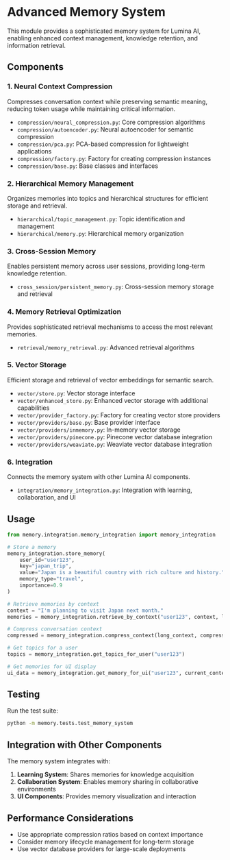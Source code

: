 # Advanced Memory System

This module provides a sophisticated memory system for Lumina AI, enabling enhanced context management, knowledge retention, and information retrieval.

## Components

### 1. Neural Context Compression

Compresses conversation context while preserving semantic meaning, reducing token usage while maintaining critical information.

- `compression/neural_compression.py`: Core compression algorithms
- `compression/autoencoder.py`: Neural autoencoder for semantic compression
- `compression/pca.py`: PCA-based compression for lightweight applications
- `compression/factory.py`: Factory for creating compression instances
- `compression/base.py`: Base classes and interfaces

### 2. Hierarchical Memory Management

Organizes memories into topics and hierarchical structures for efficient storage and retrieval.

- `hierarchical/topic_management.py`: Topic identification and management
- `hierarchical/memory.py`: Hierarchical memory organization

### 3. Cross-Session Memory

Enables persistent memory across user sessions, providing long-term knowledge retention.

- `cross_session/persistent_memory.py`: Cross-session memory storage and retrieval

### 4. Memory Retrieval Optimization

Provides sophisticated retrieval mechanisms to access the most relevant memories.

- `retrieval/memory_retrieval.py`: Advanced retrieval algorithms

### 5. Vector Storage

Efficient storage and retrieval of vector embeddings for semantic search.

- `vector/store.py`: Vector storage interface
- `vector/enhanced_store.py`: Enhanced vector storage with additional capabilities
- `vector/provider_factory.py`: Factory for creating vector store providers
- `vector/providers/base.py`: Base provider interface
- `vector/providers/inmemory.py`: In-memory vector storage
- `vector/providers/pinecone.py`: Pinecone vector database integration
- `vector/providers/weaviate.py`: Weaviate vector database integration

### 6. Integration

Connects the memory system with other Lumina AI components.

- `integration/memory_integration.py`: Integration with learning, collaboration, and UI

## Usage

```python
from memory.integration.memory_integration import memory_integration

# Store a memory
memory_integration.store_memory(
    user_id="user123",
    key="japan_trip",
    value="Japan is a beautiful country with rich culture and history.",
    memory_type="travel",
    importance=0.9
)

# Retrieve memories by context
context = "I'm planning to visit Japan next month."
memories = memory_integration.retrieve_by_context("user123", context, limit=5)

# Compress conversation context
compressed = memory_integration.compress_context(long_context, compression_ratio=0.3)

# Get topics for a user
topics = memory_integration.get_topics_for_user("user123")

# Get memories for UI display
ui_data = memory_integration.get_memory_for_ui("user123", current_context)
```

## Testing

Run the test suite:

```bash
python -m memory.tests.test_memory_system
```

## Integration with Other Components

The memory system integrates with:

1. **Learning System**: Shares memories for knowledge acquisition
2. **Collaboration System**: Enables memory sharing in collaborative environments
3. **UI Components**: Provides memory visualization and interaction

## Performance Considerations

- Use appropriate compression ratios based on context importance
- Consider memory lifecycle management for long-term storage
- Use vector database providers for large-scale deployments
